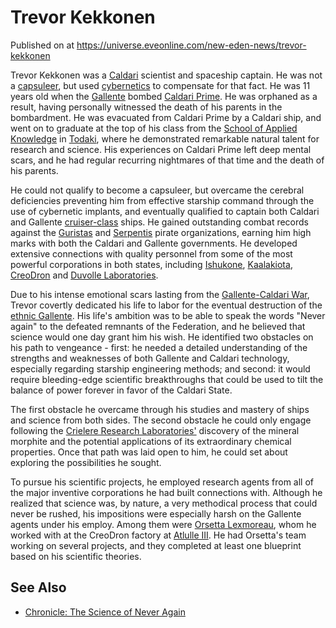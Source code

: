 # Trevor Kekkonen
Published on  at https://universe.eveonline.com/new-eden-news/trevor-kekkonen

Trevor Kekkonen was a [Caldari](7unGNsrMFwIWXMMbrM2jfy) scientist and
spaceship captain. He was not a [capsuleer](15umOALoFBZxVS2oaggvJQ), but
used [cybernetics](6gvL4Ytgm3vJN7gvP6akTd) to compensate for
that fact. He was 11 years old when the [Gallente](4bufc5OaK80rlo20Pez6gK)
bombed [Caldari Prime](1yEhptNaSoG42YRSay711i). He was orphaned as a
result, having personally witnessed the death of his parents in the
bombardment. He was evacuated from Caldari Prime by a Caldari ship, and
went on to graduate at the top of his class from the [School of Applied Knowledge](1mpxZ1xQASwfKEIiB65lDW) in
[Todaki](6fVtwziKR3ywX6495d0iuj), where he demonstrated remarkable natural
talent for research and science. His experiences on Caldari Prime left
deep mental scars, and he had regular recurring nightmares of that time
and the death of his parents.

He could not qualify to become a capsuleer, but overcame the cerebral
deficiencies preventing him from effective starship command through the
use of cybernetic implants, and eventually qualified to captain both
Caldari and Gallente [cruiser-class](3wE5sDRggwgYjiExdCRyL0) ships. He
gained outstanding combat records against the
[Guristas](55L861YhB1ZfaAST6ZbhdO) and [Serpentis](64u7D7YksvODwmCFL3llMs)
pirate organizations, earning him high marks with both the Caldari and
Gallente governments. He developed extensive connections with quality
personnel from some of the most powerful corporations in both states,
including [Ishukone](7gc0ekpgJoQ3hygIB6ocHI), [Kaalakiota](xW4SSaPMqTaHQ1RLt0IcK), [CreoDron](3lCriaLYr0Nrmj9pkru5Z3) and [Duvolle Laboratories](1khBWLK52GfHvRQ1xUrOPb).

Due to his intense emotional scars lasting from the [Gallente-Caldari War](1ehjby0lOpdwMJf9CprPtV), Trevor covertly dedicated his
life to labor for the eventual destruction of the [ethnic Gallente](3V8a3iCXmTydxJIORMLTtM). His
life's ambition was to be able to speak the words "Never again" to the
defeated remnants of the Federation, and he believed that science
would one day grant him his wish. He identified two obstacles on his
path to vengeance - first: he needed a detailed understanding of the
strengths and weaknesses of both Gallente and Caldari technology,
especially regarding starship engineering methods; and second: it would
require bleeding-edge scientific breakthroughs that could be used to
tilt the balance of power forever in favor of the Caldari State.

The first obstacle he overcame through his studies and mastery of ships
and science from both sides. The second obstacle he could only engage
following the [Crielere Research Laboratories'](3Y34ZySL2hebLjco1Y25IK) discovery
of the mineral morphite and the potential applications of its
extraordinary chemical properties. Once that path was laid open to him,
he could set about exploring the possibilities he sought.

To pursue his scientific projects, he employed research agents from all
of the major inventive corporations he had built connections with.
Although he realized that science was, by nature, a very methodical
process that could never be rushed, his impositions were especially
harsh on the Gallente agents under his employ. Among them were [Orsetta Lexmoreau](6X2MS3haT7Ufi8eTAlpilz), whom he worked with at the
CreoDron factory at [Atlulle III](2Jtkm8UAtWTObh0P1SkFi2). He had
Orsetta's team working on several projects, and they completed at least
one blueprint based on his scientific
theories.

See Also
--------
- [Chronicle: The Science of Never Again](7uZesSU4nnUVd67iM6bUAw)
